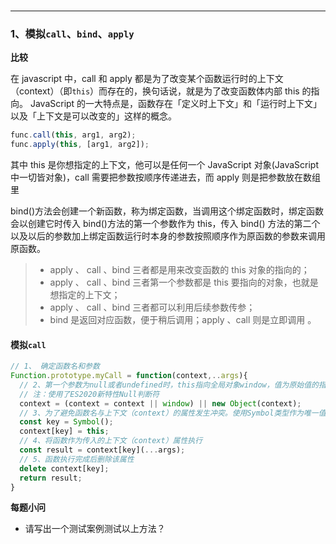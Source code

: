 ###

---

### 1、模拟`call`、`bind`、`apply`

**比较**

<!-- https://segmentfault.com/a/1190000018270750 -->

在 javascript 中，call 和 apply 都是为了改变某个函数运行时的上下文（context）（即`this`）而存在的，换句话说，就是为了改变函数体内部 this 的指向。
JavaScript 的一大特点是，函数存在「定义时上下文」和「运行时上下文」以及「上下文是可以改变的」这样的概念。

```js
func.call(this, arg1, arg2);
func.apply(this, [arg1, arg2]);
```

其中 this 是你想指定的上下文，他可以是任何一个 JavaScript 对象(JavaScript 中一切皆对象)，call 需要把参数按顺序传递进去，而 apply 则是把参数放在数组里

bind()方法会创建一个新函数，称为绑定函数，当调用这个绑定函数时，绑定函数会以创建它时传入 bind()方法的第一个参数作为 this，传入 bind() 方法的第二个以及以后的参数加上绑定函数运行时本身的参数按照顺序作为原函数的参数来调用原函数。

> - apply 、 call 、bind 三者都是用来改变函数的 this 对象的指向的；
> - apply 、 call 、bind 三者第一个参数都是 this 要指向的对象，也就是想指定的上下文；
> - apply 、 call 、bind 三者都可以利用后续参数传参；
> - bind 是返回对应函数，便于稍后调用；apply 、call 则是立即调用 。

#### 模拟`call`

```js
// 1、 确定函数名和参数
Function.prototype.myCall = function(context,..args){
  // 2、第一个参数为null或者undefined时，this指向全局对象window，值为原始值的指向该原始值的自动包装对象，如 String、Number、Boolean
  // 注：使用了ES2020新特性Null判断符
  context = (context = context || window) || new Object(context);
  // 3、为了避免函数名与上下文（context）的属性发生冲突。使用Symbol类型作为唯一值
  const key = Symbol();
  context[key] = this;
  // 4、将函数作为传入的上下文（context）属性执行
  const result = context[key](...args);
  // 5、函数执行完成后删除该属性
  delete context[key];
  return result;
}
```

**每题小问**

- 请写出一个测试案例测试以上方法？
